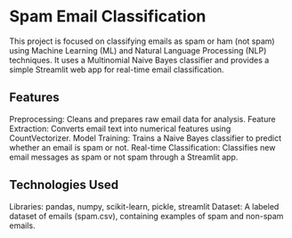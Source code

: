 # Spam Email Classification
<p>This project is focused on classifying emails as spam or ham (not spam) using Machine Learning (ML) and Natural Language Processing (NLP) techniques. It uses a Multinomial Naive Bayes classifier and provides a simple Streamlit web app for real-time email classification.<p>
<h2>Features</h2>
<p>Preprocessing: Cleans and prepares raw email data for analysis.
Feature Extraction: Converts email text into numerical features using CountVectorizer.
Model Training: Trains a Naive Bayes classifier to predict whether an email is spam or not.
Real-time Classification: Classifies new email messages as spam or not spam through a Streamlit app.</p>
<h2>Technologies Used</h2>
<p>
Libraries: pandas, numpy, scikit-learn, pickle, streamlit
Dataset: A labeled dataset of emails (spam.csv), containing examples of spam and non-spam emails.</p>
